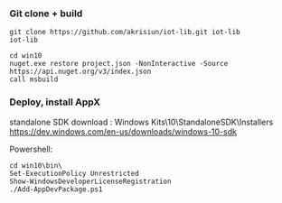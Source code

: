 ﻿### Git clone + build

```
git clone https://github.com/akrisiun/iot-lib.git iot-lib
iot-lib

cd win10
nuget.exe restore project.json -NonInteractive -Source https://api.nuget.org/v3/index.json
call msbuild
```

### Deploy, install AppX

standalone SDK download : Windows Kits\10\StandaloneSDK\Installers
https://dev.windows.com/en-us/downloads/windows-10-sdk

Powershell:
```
cd win10\bin\
Set-ExecutionPolicy Unrestricted
Show-WindowsDeveloperLicenseRegistration
./Add-AppDevPackage.ps1
```

